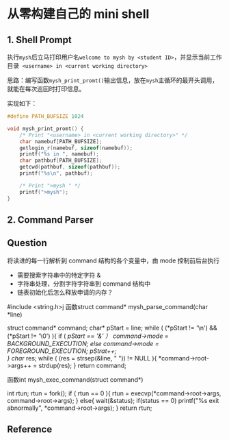 # 从零构建自己的 mini shell

## 1. Shell Prompt

执行`mysh`后立马打印用户名`welcome to mysh by <student ID>`，并显示当前工作目录` <username> in <current working directory>`

思路：编写函数`mysh_print_promt()`输出信息，放在`mysh`主循环的最开头调用，就能在每次巡回时打印信息。

实现如下：

```C
#define PATH_BUFSIZE 1024

void mysh_print_promt() {
    /* Print "<username> in <current working directory>" */
    char namebuf[PATH_BUFSIZE];
    getlogin_r(namebuf, sizeof(namebuf));
    printf("%s in ", namebuf);
    char pathbuf[PATH_BUFSIZE];
    getcwd(pathbuf, sizeof(pathbuf));
    printf("%s\n", pathbuf);

    /* Print ">mysh " */
    printf(">mysh");
}
```

## 2. Command Parser


## Question

将读进的每一行解析到 command 结构的各个变量中，由 mode 控制前后台执行
* 需要搜索字符串中的特定字符 & 
* 字符串处理，分割字符字符串到 command 结构中
* 链表初始化后怎么释放申请的内存？

#include <string.h>j
函数struct command* mysh_parse_command(char *line)

struct command* command;
char* pStart = line;
while ( (*pStart != '\n') && (*pStart != '\0') ){
	if ( *pStart == '&' ） command->mode = BACKGROUND_EXECUTION;
	else command->mode = FOREGROUND_EXECUTION;
	pStrat++;	
}
char* res;
while ( (res = strsep(&line, " ")) != NULL ){
	*command->root->args++ = strdup(res);
}
return command;

函数int mysh_exec_command(struct command*)

int rtun;
rtun = fork();
if ( rtun == 0 ){
	rtun = execvp(*command->root->args, command->root->args);
	}
else{
	wait(&status);
	if(status == 0) printf("%s exit abnormally", *command->root->args);
}
return rtun;



## Reference


